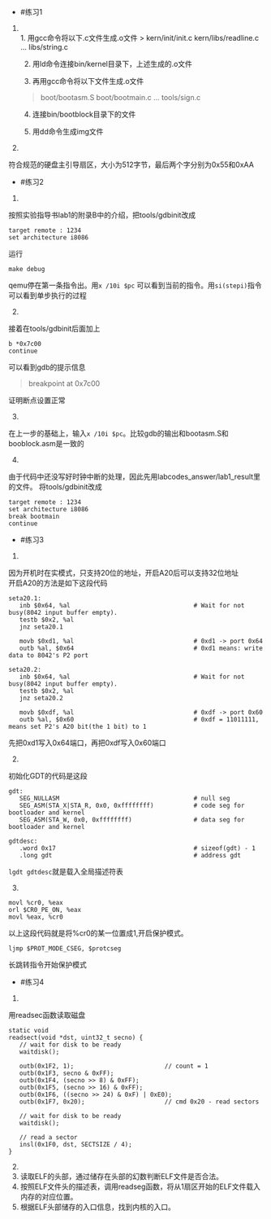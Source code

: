 - #练习1

1. <br>
    1. 用gcc命令将以下.c文件生成.o文件
    > kern/init/init.c
    kern/libs/readline.c
    ...
    libs/string.c

    2. 用ld命令连接bin/kernel目录下，上述生成的.o文件

    3. 再用gcc命令将以下文件生成.o文件
    > boot/bootasm.S
    boot/bootmain.c
    ...
    tools/sign.c

    4. 连接bin/bootblock目录下的文件

    5. 用dd命令生成img文件

2.  <br>
符合规范的硬盘主引导扇区，大小为512字节，最后两个字分别为0x55和0xAA

- #练习2

1. <br>
 按照实验指导书lab1的附录B中的介绍，把tools/gdbinit改成  
 ```
 target remote : 1234
 set architecture i8086
 ```
 运行
 ```
 make debug
 ```
 qemu停在第一条指令出。用`x /10i $pc` 可以看到当前的指令。用`si(stepi)`指令可以看到单步执行的过程

2. <br>
 接着在tools/gdbinit后面加上
 ```
 b *0x7c00
 continue
 ```
 可以看到gdb的提示信息
 > breakpoint at 0x7c00  
 
 证明断点设置正常

3. <br>
 在上一步的基础上，输入`x /10i $pc`。比较gdb的输出和bootasm.S和booblock.asm是一致的

4. <br>
 由于代码中还没写好时钟中断的处理，因此先用labcodes_answer/lab1_result里的文件。
 将tools/gdbinit改成
 ```
 target remote : 1234
 set architecture i8086
 break bootmain
 continue
 ```

- #练习3

1. <br>
 因为开机时在实模式，只支持20位的地址，开启A20后可以支持32位地址  
 开启A20的方法是如下这段代码
 ```
 seta20.1:
    inb $0x64, %al                                  # Wait for not busy(8042 input buffer empty).
    testb $0x2, %al
    jnz seta20.1

    movb $0xd1, %al                                 # 0xd1 -> port 0x64
    outb %al, $0x64                                 # 0xd1 means: write data to 8042's P2 port

seta20.2:
    inb $0x64, %al                                  # Wait for not busy(8042 input buffer empty).
    testb $0x2, %al
    jnz seta20.2

    movb $0xdf, %al                                 # 0xdf -> port 0x60
    outb %al, $0x60                                 # 0xdf = 11011111, means set P2's A20 bit(the 1 bit) to 1
 ```
 先把0xd1写入0x64端口，再把0xdf写入0x60端口

2. <br>
 初始化GDT的代码是这段
 ```
 gdt:
    SEG_NULLASM                                     # null seg
    SEG_ASM(STA_X|STA_R, 0x0, 0xffffffff)           # code seg for bootloader and kernel
    SEG_ASM(STA_W, 0x0, 0xffffffff)                 # data seg for bootloader and kernel

gdtdesc:
    .word 0x17                                      # sizeof(gdt) - 1
    .long gdt                                       # address gdt
 ```
 `lgdt gdtdesc`就是载入全局描述符表

3. <br>
 ```
 movl %cr0, %eax
 orl $CR0_PE_ON, %eax
 movl %eax, %cr0
 ```
 以上这段代码就是将%cr0的某一位置成1,开启保护模式。
 ``` 
 ljmp $PROT_MODE_CSEG, $protcseg
 ```
 长跳转指令开始保护模式

- #练习4

1. <br>
 用readsec函数读取磁盘
 ```
 static void
readsect(void *dst, uint32_t secno) {
    // wait for disk to be ready
    waitdisk();

    outb(0x1F2, 1);                         // count = 1
    outb(0x1F3, secno & 0xFF);
    outb(0x1F4, (secno >> 8) & 0xFF);
    outb(0x1F5, (secno >> 16) & 0xFF);
    outb(0x1F6, ((secno >> 24) & 0xF) | 0xE0);
    outb(0x1F7, 0x20);                      // cmd 0x20 - read sectors

    // wait for disk to be ready
    waitdisk();

    // read a sector
    insl(0x1F0, dst, SECTSIZE / 4);
}
 ```

2. <br>
  1. 读取ELF的头部，通过储存在头部的幻数判断ELF文件是否合法。
  2. 按照ELF文件头的描述表，调用readseg函数，将从1扇区开始的ELF文件载入内存的对应位置。
  3. 根据ELF头部储存的入口信息，找到内核的入口。
